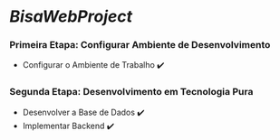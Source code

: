 # _BisaWebProject_

### **Primeira Etapa: Configurar Ambiente de Desenvolvimento**

- Configurar o Ambiente de Trabalho ✔️

### **Segunda Etapa: Desenvolvimento em Tecnologia Pura**

- Desenvolver a Base de Dados ✔️
- Implementar Backend ✔️
